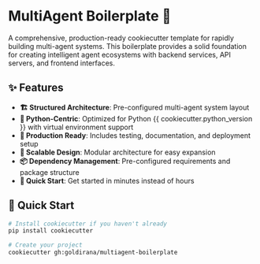 # MultiAgent Boilerplate 🚀

A comprehensive, production-ready cookiecutter template for rapidly building multi-agent systems. This boilerplate provides a solid foundation for creating intelligent agent ecosystems with backend services, API servers, and frontend interfaces.

## ✨ Features

- **🏗️ Structured Architecture**: Pre-configured multi-agent system layout
- **🐍 Python-Centric**: Optimized for Python {{ cookiecutter.python_version }} with virtual environment support
- **🔧 Production Ready**: Includes testing, documentation, and deployment setup
- **🔄 Scalable Design**: Modular architecture for easy expansion
- **📦 Dependency Management**: Pre-configured requirements and package structure
- **🎯 Quick Start**: Get started in minutes instead of hours

## 🚀 Quick Start

```bash
# Install cookiecutter if you haven't already
pip install cookiecutter

# Create your project
cookiecutter gh:goldirana/multiagent-boilerplate
